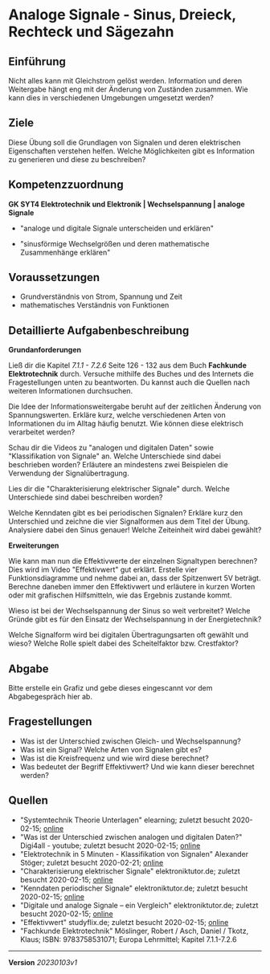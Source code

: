 # Analoge Signale - Sinus, Dreieck, Rechteck und Sägezahn

## Einführung

Nicht alles kann mit Gleichstrom gelöst werden. Information und deren Weitergabe hängt eng mit der Änderung von Zuständen zusammen. Wie kann dies in verschiedenen Umgebungen umgesetzt werden?

## Ziele
Diese Übung soll die Grundlagen von Signalen und deren elektrischen Eigenschaften verstehen helfen. Welche Möglichkeiten gibt es Information zu generieren und diese zu beschreiben?

## Kompetenzzuordnung
**GK SYT4 Elektrotechnik und Elektronik | Wechselspannung | analoge Signale**

* "analoge und digitale Signale unterscheiden und erklären"

* "sinusförmige Wechselgrößen und deren mathematische Zusammenhänge erklären"

## Voraussetzungen
* Grundverständnis von Strom, Spannung und Zeit
* mathematisches Verständnis von Funktionen

## Detaillierte Aufgabenbeschreibung
**Grundanforderungen**

Ließ dir die Kapitel *7.1.1 - 7.2.6* Seite 126 - 132 aus dem Buch **Fachkunde Elektrotechnik** durch. Versuche mithilfe des Buches und des Internets die Fragestellungen unten zu beantworten. Du kannst auch die Quellen nach weiteren Informationen durchsuchen.

Die Idee der Informationsweitergabe beruht auf der zeitlichen Änderung von Spannungswerten. Erkläre kurz, welche verschiedenen Arten von Informationen du im Alltag häufig benutzt. Wie können diese elektrisch verarbeitet werden?

Schau dir die Videos zu "analogen und digitalen Daten" sowie "Klassifikation von Signale" an. Welche Unterschiede sind dabei beschrieben worden? Erläutere an mindestens zwei Beispielen die Verwendung der Signalübertragung.

Lies dir die "Charakterisierung elektrischer Signale" durch. Welche Unterschiede sind dabei beschreiben worden?

Welche Kenndaten gibt es bei periodischen Signalen? Erkläre kurz den Unterschied und zeichne die vier Signalformen aus dem Titel der Übung. Analysiere dabei den Sinus genauer! Welche Zeiteinheit wird dabei gewählt?

**Erweiterungen**

Wie kann man nun die Effektivwerte der einzelnen Signaltypen berechnen? Dies wird im Video "Effektivwert" gut erklärt. Erstelle vier Funktionsdiagramme und nehme dabei an, dass der Spitzenwert 5V beträgt. Berechne daneben immer den Effektivwert und erläutere in kurzen Worten oder mit grafischen Hilfsmitteln, wie das Ergebnis zustande kommt.

Wieso ist bei der Wechselspannung der Sinus so weit verbreitet? Welche Gründe gibt es für den Einsatz der Wechselspannung in der Energietechnik?

Welche Signalform wird bei digitalen Übertragungsarten oft gewählt und wieso? Welche Rolle spielt dabei des Scheitelfaktor bzw. Crestfaktor?

## Abgabe

Bitte erstelle ein Grafiz und gebe dieses eingescannt vor dem Abgabegespräch hier ab.

## Fragestellungen
* Was ist der Unterschied zwischen Gleich- und Wechselspannung?
* Was ist ein Signal? Welche Arten von Signalen gibt es?
* Was ist die Kreisfrequenz und wie wird diese berechnet?
* Was bedeutet der Begriff Effektivwert? Und wie kann dieser berechnet werden?

## Quellen
* "Systemtechnik Theorie Unterlagen" elearning; zuletzt besucht 2020-02-15; [online](https://elearning.tgm.ac.at/course/view.php?id=199)
* "Was ist der Unterschied zwischen analogen und digitalen Daten?" Digi4all - youtube; zuletzt besucht 2020-02-15; [online](https://www.youtube.com/watch?v=IZUcqFCsKnA)
* "Elektrotechnik in 5 Minuten - Klassifikation von Signalen" Alexander Stöger; zuletzt besucht 2020-02-21; [online](https://www.youtube.com/watch?v=mjKiolpkjjI)
* "Charakterisierung elektrischer Signale" elektroniktutor.de; zuletzt besucht 2020-02-15; [online](https://elektroniktutor.de/signalkunde/signdef.html)
* "Kenndaten periodischer Signale" elektroniktutor.de; zuletzt besucht 2020-02-15; [online](https://elektroniktutor.de/signalkunde/signdat.html)
* "Digitale und analoge Signale – ein Vergleich" elektroniktutor.de; zuletzt besucht 2020-02-15; [online](https://www.elektroniktutor.de/digitaltechnik/ad_vergl.html)
* "Effektivwert" studyflix.de; zuletzt besucht 2020-02-15; [online](https://studyflix.de/elektrotechnik/effektivwert-1592)
* "Fachkunde Elektrotechnik" Möslinger, Robert / Asch, Daniel / Tkotz, Klaus; ISBN: 9783758531071; Europa Lehrmittel; Kapitel 7.1.1-7.2.6

---
**Version** *20230103v1*